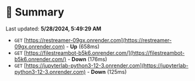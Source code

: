 # 📖 Summary
Last updated: **5/28/2024, 5:49:29 AM**

- `GET` [https://restreamer-09gx.onrender.com](https://restreamer-09gx.onrender.com) - **Up** (658ms)
- `GET` [https://filestreambot-b5k6.onrender.com/](https://filestreambot-b5k6.onrender.com/) - **Down** (176ms)
- `GET` [https://jupyterlab-python3-12-3.onrender.com](https://jupyterlab-python3-12-3.onrender.com) - **Down** (125ms)

